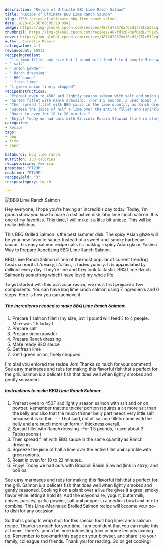 ```yaml
---
description: "Recipe of Ultimate BBQ Lime Ranch Salmon"
title: "Recipe of Ultimate BBQ Lime Ranch Salmon"
slug: 1735-recipe-of-ultimate-bbq-lime-ranch-salmon
date: 2020-05-30T06:05:10.894Z
image: https://img-global.cpcdn.com/recipes/487fd7267daf6ed1/751x532cq70/bbq-lime-ranch-salmon-recipe-main-photo.jpg
thumbnail: https://img-global.cpcdn.com/recipes/487fd7267daf6ed1/751x532cq70/bbq-lime-ranch-salmon-recipe-main-photo.jpg
cover: https://img-global.cpcdn.com/recipes/487fd7267daf6ed1/751x532cq70/bbq-lime-ranch-salmon-recipe-main-photo.jpg
author: Cornelia Romero
ratingvalue: 4.1
reviewcount: 10921
recipeingredient:
- "1 salmon fillet any size but 1 pound will feed 3 to 4 people Mine was 15 today"
- " salt"
- " onion powder"
- " Ranch dressing"
- " BBQ sauce"
- " fresh lime"
- "1 green onion finely chopped"
recipeinstructions:
- "Preheat oven to 450F and lightly season salmon with salt and onion powder. Remember that the thicker portion requires a bit more salt than the belly and also that the much thinner belly part needs very little salt because it is so thin.  That said, not all salmon fillets come with the belly and are much more uniform in thickness overall."
- "Spread fillet with Ranch dressing. (For 1.5 pounds, I used about 3 Tablespoons.)"
- "Then spread fillet with BBQ sauce in the same quantity as Ranch dressing."
- "Squeeze the juice of half a lime over the entire fillet and sprinkle with green onions."
- "Roast in oven for 18 to 20 minutes."
- "Enjoy! Today we had ours with Broccoli Raisin Slawlad (link in story) and bolillos."
categories:
- Recipe
tags:
- bbq
- lime
- ranch

katakunci: bbq lime ranch 
nutrition: 150 calories
recipecuisine: American
preptime: "PT29M"
cooktime: "PT49M"
recipeyield: "3"
recipecategory: Lunch

---
```



![BBQ Lime Ranch Salmon](https://img-global.cpcdn.com/recipes/487fd7267daf6ed1/751x532cq70/bbq-lime-ranch-salmon-recipe-main-photo.jpg)

Hey everyone, I hope you're having an incredible day today. Today, I'm gonna show you how to make a distinctive dish, bbq lime ranch salmon. It is one of my favorites. This time, I will make it a little bit unique. This will be really delicious.

This BBQ Grilled Salmon is the best summer dish. The spicy Asian glaze will be your new favorite sauce. Instead of a sweet-and-smoky barbecue sauce, this easy salmon recipe calls for making a spicy Asian glaze. Easiest Way to Prepare Appetizing BBQ Lime Ranch Salmon.

BBQ Lime Ranch Salmon is one of the most popular of current trending foods on earth. It's easy, it's fast, it tastes yummy. It is appreciated by millions every day. They're fine and they look fantastic. BBQ Lime Ranch Salmon is something which I have loved my whole life.


To get started with this particular recipe, we must first prepare a few components. You can have bbq lime ranch salmon using 7 ingredients and 6 steps. Here is how you can achieve it.

<!--inarticleads1-->

##### The ingredients needed to make BBQ Lime Ranch Salmon:

1. Prepare 1 salmon fillet (any size, but 1 pound will feed 3 to 4 people. Mine was 1.5 today.)
1. Prepare  salt
1. Prepare  onion powder
1. Prepare  Ranch dressing
1. Make ready  BBQ sauce
1. Get  fresh lime
1. Get 1 green onion, finely chopped


I&#39;m glad you enjoyed the recipe Jon! Thanks so much for your comment! See easy marinades and rubs for making this flavorful fish that&#39;s perfect for the grill. Salmon is a delicate fish that does well when lightly smoked and gently seasoned. 

<!--inarticleads2-->

##### Instructions to make BBQ Lime Ranch Salmon:

1. Preheat oven to 450F and lightly season salmon with salt and onion powder. Remember that the thicker portion requires a bit more salt than the belly and also that the much thinner belly part needs very little salt because it is so thin. -  - That said, not all salmon fillets come with the belly and are much more uniform in thickness overall.
1. Spread fillet with Ranch dressing. (For 1.5 pounds, I used about 3 Tablespoons.)
1. Then spread fillet with BBQ sauce in the same quantity as Ranch dressing.
1. Squeeze the juice of half a lime over the entire fillet and sprinkle with green onions.
1. Roast in oven for 18 to 20 minutes.
1. Enjoy! Today we had ours with Broccoli Raisin Slawlad (link in story) and bolillos.


See easy marinades and rubs for making this flavorful fish that&#39;s perfect for the grill. Salmon is a delicate fish that does well when lightly smoked and gently seasoned. Cooking it on a plank over a live fire gives it a great smoky flavor while letting it hold its. Add the mayonnaise, yogurt, buttermilk, chives, parsley, garlic powder, salt and pepper to a medium bowl and mix to combine. This Lime-Marinated Broiled Salmon recipe will become your go-to dish for any occasion. 

So that is going to wrap it up for this special food bbq lime ranch salmon recipe. Thanks so much for your time. I am confident that you can make this at home. There's gonna be more interesting food in home recipes coming up. Remember to bookmark this page on your browser, and share it to your family, colleague and friends. Thank you for reading. Go on get cooking!
